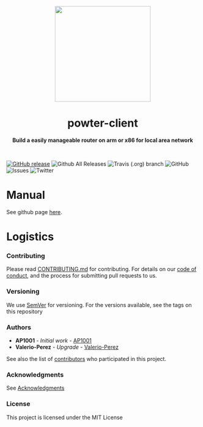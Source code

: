 <p align="center">
  <img width="250" src="https://www.lucidchart.com/publicSegments/view/ad585615-1dee-4b69-a5cf-a893afd0a46c/image.png">
</p>

<h1 align="center"> powter-client </h1>
<p align="center">
  <b >Build a easily manageable router on arm or x86 for local area network</b>
</p>
<br>

[![GitHub release](https://img.shields.io/github/release/hilanderas/powter-client.svg)](https://github.com/hilanderas/powter-client/releases)
![Github All Releases](https://img.shields.io/github/downloads/hilanderas/powter-client/total.svg)
![Travis (.org) branch](https://img.shields.io/travis/hilanderas/powter-client.svg)
![GitHub](https://img.shields.io/github/license/hilanderas/powter-client.svg)
![Issues](https://img.shields.io/github/issues/hilanderas/powter-client.svg)
![Twitter](https://img.shields.io/twitter/url/https/github.com/hilanderas/powter-client.svg?style=social)


# Manual
See github page [here](https://hilanderas.github.io/powter-client/usage/DEPLOYMENT.html).

# Logistics

### Contributing

Please read [CONTRIBUTING.md](https://hilanderas.github.io/powter-client/en/contribution/CONTRIBUTE.html) for contributing.
For details on our [code of conduct](https://github.com/hilanderas/powter-client/blob/master/.github/CODE_OF_CONDUCT.md), and the process for submitting pull requests to us.

### Versioning

We use [SemVer](http://semver.org/) for versioning. For the versions available, see the tags on this repository

### Authors
* **AP1001** - *Initial work* - [AP1001](https://github.com/ap1001)
* **Valerio-Perez** - *Upgrade* - [Valerio-Perez](https://github.com/valerio-perez)

See also the list of [contributors](https://github.com/hilanderas/powter-client/contributors) who participated in this project.

### Acknowledgments

See [Acknowledgments](https://github.com/hilanderas/powter-client/blob/master/.github/ACKNOWLEDGMENTS.md)


### License 

This project is licensed under the MIT License